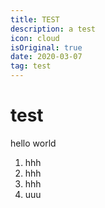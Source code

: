 ```yaml
---
title: TEST
description: a test
icon: cloud
isOriginal: true
date: 2020-03-07
tag: test
---
```


# test
hello world

1. hhh
2. hhh
3. hhh
4. uuu
